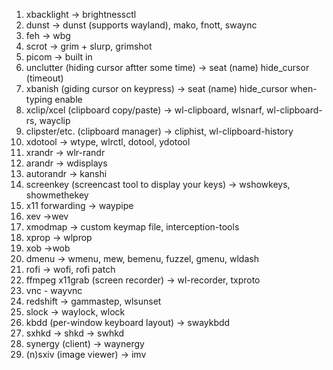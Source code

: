 
1. xbacklight -> brightnessctl
2. dunst -> dunst (supports wayland), mako, fnott, swaync
3. feh -> wbg
4. scrot -> grim + slurp, grimshot
5. picom -> built in
6. unclutter (hiding cursor aftter some time) -> seat (name) hide_cursor (timeout) 
7. xbanish (giding cursor on keypress) -> seat (name) hide_cursor when-typing enable
8. xclip/xcel (clipboard copy/paste) -> wl-clipboard, wlsnarf, wl-clipboard-rs, wayclip
9. clipster/etc. (clipboard manager) -> cliphist, wl-clipboard-history
10. xdotool -> wtype, wlrctl, dotool, ydotool
11. xrandr -> wlr-randr
12. arandr -> wdisplays
13. autorandr -> kanshi
14. screenkey (screencast tool to display your keys) -> wshowkeys, showmethekey
15. x11 forwarding -> waypipe
16. xev ->wev
17. xmodmap -> custom keymap file, interception-tools
18. xprop -> wlprop
19. xob ->wob
20. dmenu -> wmenu, mew, bemenu, fuzzel, gmenu, wldash
21. rofi -> wofi, rofi patch
22. ffmpeg x11grab (screen recorder) -> wl-recorder, txproto
23. vnc - wayvnc
24. redshift -> gammastep, wlsunset
25. slock -> waylock, wlock
26. kbdd (per-window keyboard layout) -> swaykbdd
27. sxhkd -> shkd -> swhkd
28. synergy (client) -> waynergy
29. (n)sxiv (image viewer) -> imv
